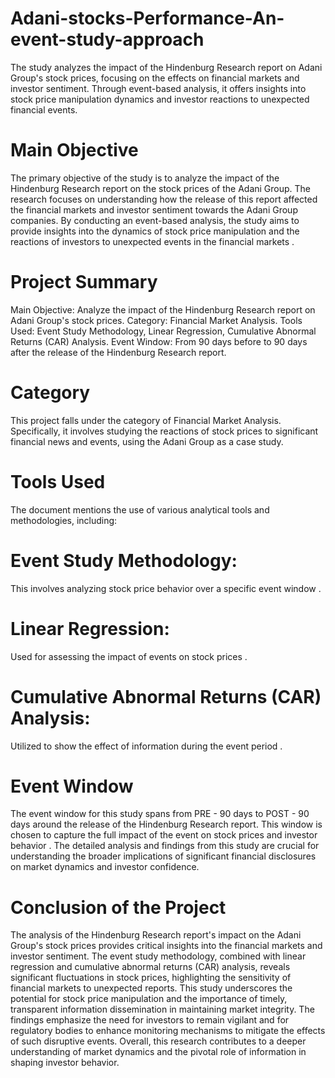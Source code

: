 # Adani-stocks-Performance-An-event-study-approach
 The study analyzes the impact of the Hindenburg Research report on Adani Group's stock prices, focusing on the effects on financial markets and investor sentiment. Through event-based analysis, it offers insights into stock price manipulation dynamics and investor reactions to unexpected financial events.
 
# Main Objective 
The primary objective of the study is to analyze the impact of the Hindenburg Research report on the stock prices of the Adani Group. The research focuses on understanding how the release of this report affected the financial markets and investor sentiment towards the Adani Group companies. By conducting an event-based analysis, the study aims to provide insights into the dynamics of stock price manipulation and the reactions of investors to unexpected events in the financial markets .

# Project Summary

Main Objective: Analyze the impact of the Hindenburg Research report on Adani Group's stock prices.
Category: Financial Market Analysis.
Tools Used: Event Study Methodology, Linear Regression, Cumulative Abnormal Returns (CAR) Analysis.
Event Window: From 90 days before to 90 days after the release of the Hindenburg Research report.

# Category
This project falls under the category of Financial Market Analysis. Specifically, it involves studying the reactions of stock prices to significant financial news and events, using the Adani Group as a case study.

# Tools Used
The document mentions the use of various analytical tools and methodologies, including:

# Event Study Methodology: 
This involves analyzing stock price behavior over a specific event window .
# Linear Regression: 
Used for assessing the impact of events on stock prices .
# Cumulative Abnormal Returns (CAR) Analysis: 
Utilized to show the effect of information during the event period .
# Event Window
The event window for this study spans from PRE - 90 days to POST - 90 days around the release of the Hindenburg Research report. This window is chosen to capture the full impact of the event on stock prices and investor behavior .
The detailed analysis and findings from this study are crucial for understanding the broader implications of significant financial disclosures on market dynamics and investor confidence.

# Conclusion of the Project
The analysis of the Hindenburg Research report's impact on the Adani Group's stock prices provides critical insights into the financial markets and investor sentiment. The event study methodology, combined with linear regression and cumulative abnormal returns (CAR) analysis, reveals significant fluctuations in stock prices, highlighting the sensitivity of financial markets to unexpected reports. This study underscores the potential for stock price manipulation and the importance of timely, transparent information dissemination in maintaining market integrity. The findings emphasize the need for investors to remain vigilant and for regulatory bodies to enhance monitoring mechanisms to mitigate the effects of such disruptive events. Overall, this research contributes to a deeper understanding of market dynamics and the pivotal role of information in shaping investor behavior.
